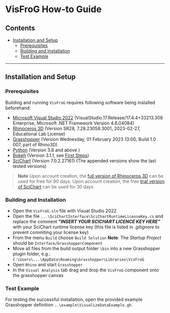 
# VisFroG How-to Guide

<!-- TOC -->

## Contents

- [Installation and Setup](#installation-and-setup)
    - [Prerequisites](#prerequisites)
    - [Building and Installation](#building-and-installation)
    - [Test Example](#test-example)

<!-- /TOC -->
-----


<!-- ###################################################################### -->
## Installation and Setup


<!-- ###################################################################### -->
### Prerequisites

Building and running `VisFroG` requires following software being installed beforehand:
- [Microsoft Visual Studio 2022](https://visualstudio.microsoft.com/vs/) (VisualStudio.17.Release/17.4.4+33213.308 Enterprise, Microsoft .NET Framework Version 4.8.04084)
- [Rhinoceros 3D](https://www.rhino3d.com/) (Version SR28, 7.28.23058.3001, 2023-02-27, Educational Lab License)
- [Grasshopper](https://www.grasshopper3d.com/) (Version Wednesday, 01 February 2023 13:00, Build 1.0 007, part of Rhino3D)
- [Python](https://www.python.org/downloads/) (Version 3.8 and above )
- [Bokeh](https://bokeh.org/) (Version 3.1.1, see [First Steps](https://docs.bokeh.org/en/latest/docs/first_steps.html#first-steps))
- [SciChart](https://www.scichart.com/) (Version 7.0.2.27161)
(The appended versions show the last tested versions)

> **Note**
> Upon account creation, the [full version of Rhinoceros 3D](https://www.rhino3d.com/download/rhino-for-windows/evaluation) can be used for free for 90 days.
> Upon account creation, the free [trial version of SciChart](https://www.scichart.com/getting-started/scichart-wpf/) can be used for 30 days


<!-- ###################################################################### -->
### Building and Installation

- Open the `VisFroG.sln` file with Visual Studio 2022
- Open the file  `...\SciChartInterface\SciChartRuntimeLicenseKey.cs` and replace the comment ***"INSERT YOUR SCICHART LICENCE KEY HERE"*** with your SciChart runtime license key (this file is listed in *.gitignore* to prevent commiting your license key)
- From the menu `Build` choose `Build Solution` **Note**: The *Startup Project* should be `Interface/GrasshopperComponent`
- Move all files from the build output folder `\bin` into a new Grasshopper plugin folder, e.g.: `C:\Users\...\AppData\Roaming\Grasshopper\Libraries\VisFroG`
- Open `Rhino` and start `Grasshopper`
- In the `Visual Analysis` tab drag and drop the `VisFroG` component onto the grasshopper canvas


<!-- ###################################################################### -->
### Test Example

For testing the successful installation, open the provided example Grasshopper definition `..\example\VisualizeDataExample.gh`.


<!-- ###################################################################### -->